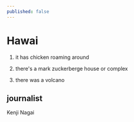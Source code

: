 ```yaml
---
published: false
---
```


# Hawai 

1. it has chicken roaming around

2. there's a mark zuckerberge house or complex

3. there was a volcano

## journalist

Kenji Nagai

